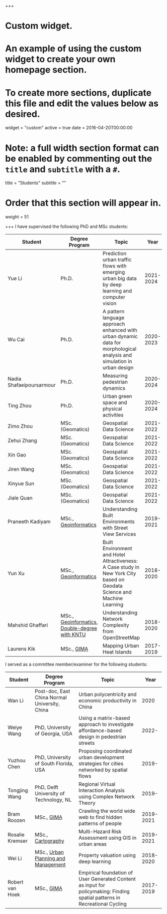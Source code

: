 +++
# Custom widget.
# An example of using the custom widget to create your own homepage section.
# To create more sections, duplicate this file and edit the values below as desired.
widget = "custom"
active = true
date = 2016-04-20T00:00:00

# Note: a full width section format can be enabled by commenting out the `title` and `subtitle` with a `#`.
title = "Students"
subtitle = ""

# Order that this section will appear in.
weight = 51


+++
I have supervised the following PhD and MSc students:

Student| Degree Program| Topic | Year
-------|--------| ------|------| 
Yue Li|Ph.D.|Prediction urban traffic flows with emerging urban big data by deep learning and computer vision|2021-2024
Wu Cai|Ph.D.|A pattern language approach enhanced with urban dynamic data for morphological analysis and simulation in urban design|2020-2023
Nadia Shafaeipoursarmour |Ph.D.|Measuring pedestrian dynamics|2020-2024
Ting Zhou|Ph.D.|Urban green space and physical activities|2020-2024
Zimo Zhou|MSc. (Geomatics)|Geospatial Data Science|2021-2022
Zehui Zhang|MSc. (Geomatics)|Geospatial Data Science|2021-2022
Xin Gao|MSc. (Geomatics)|Geospatial Data Science|2021-2022
Jiren Wang|MSc. (Geomatics)|Geospatial Data Science|2021-2022
Xinyue Sun|MSc. (Geomatics)|Geospatial Data Science|2021-2022
Jiale Quan|MSc. (Geomatics)|Geospatial Data Science|2021-2022
Praneeth Kadiyam|MSc., [Geoinformatics](https://www.itc.nl/education/studyfinder/geo-information-science-earth-observation/)| Understanding Built Environments with Street View Services|2019-2021
Yun Xu|MSc., [Geoinformatics](https://www.itc.nl/education/studyfinder/geo-information-science-earth-observation/)| Built Environment and Hotel Attractiveness: A Case study in New York City based on Geodata Science and Machine Learning|2018-2020
Mahshid Ghaffari|MSc., [Geoinformatics, Double-degree with KNTU](https://en.kntu.ac.ir/faculties/geodesy-geomatics-engineering/)|Understanding Network Complexity from OpenStreetMap|2018-2020
Laurens Kik|MSc., [GIMA](https://www.uu.nl/masters/en/geographical-information-management-and-applications-gima)| Mapping Urban Heat Islands|2017-2019


I served as a committee member/examiner for the following students:

Student| Degree Program| Topic | Year
-------|--------| ------|------| 
Wan Li|Post-doc, East China Normal University, China|Urban polycentricity and economic productivity in China|2020
Weiye Wang|PhD, University of Georgia, USA|Using a matrix-based approach to investigate affordance-based design in pedestrian streets|2022-
Yuzhou Chen|PhD, University of South Florida, USA|Proposing coordinated urban development strategies for cities networked by spatial flows|2019-
Tongjing Wang|PhD, Delft University of Technology, NL|Regional Virtual Interaction Analysis using Complex Network Theory|2019-
Bram Roozen|MSc., [GIMA](https://www.uu.nl/masters/en/geographical-information-management-and-applications-gima)| Crawling the world wide web to find hidden patterns of people|2019-2021
Rosalie Kremser|MSc., [Cartography](https://cartographymaster.eu/)|Multi-Hazard Risk Assessment using GIS in urban areas|2019-2021
Wei Li|MSc., [Urban Planning and Management](https://www.itc.nl/education/studyfinder/geo-information-science-earth-observation/specialization/urban-planning-and-management/)|Property valuation using deep learning|2018-2020
Robert van Hoek|MSc., [GIMA](https://www.uu.nl/masters/en/geographical-information-management-and-applications-gima)| Empirical foundation of User Generated Content as input for policymaking: Finding spatial patterns in Recreational Cycling|2017-2019
